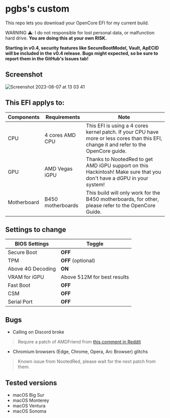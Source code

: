 # pgbs's custom

This repo lets you download your OpenCore EFI for my current build.

WARNING ⚠️: I  do not responsible for lost personal data, or malfunction hard drive. **You are doing this at your own RISK.**

**Starting in v0.4, security features like SecureBootModel, Vault, ApECID will be included in the v0.4 release. Bugs might expected, so be sure to report them in the GitHub's Issues tab!**

## Screenshot
![Screenshot 2023-08-07 at 13 03 41](https://github.com/PGBSean/pgbs-custom/assets/97381104/3b4977f0-60ee-41de-a3cf-be2f60b78089)


## This EFI applys to:

|  Components             |         Requirements                |            Note                      |
|-------------------------|-------------------------------------|--------------------------------------|
| CPU                     |  4 cores AMD CPU                  |  This EFI is using a 4 cores kernel patch. If your CPU have more or less cores than this EFI, change it and refer to the OpenCore guide. |
| GPU                     |  AMD Vegas iGPU        | Thanks to NootedRed to get AMD iGPU support on this Hackintosh! Make sure that you don't have a dGPU in your system! |
| Motherboard             | B450 motherboards            |  This build will only work for the B450 motherboards, for other, please refer to the OpenCore Guide.|


## Settings to change

|BIOS Settings|Toggle|
|-------------------------|-------------------------------------|
|Secure Boot|**OFF**|
|TPM|**OFF** (optional)|
|Above 4G Decoding|**ON**|
|VRAM for iGPU|Above 512M for best results|
|Fast Boot|**OFF**|
|CSM|**OFF**|
|Serial Port|**OFF**|

## Bugs
+ Calling on Discord broke
> Require a patch of AMDFriend from [this comment in Reddit](https://www.reddit.com/r/hackintosh/comments/15ke8vp/comment/jv8cc25/?utm_source=share&utm_medium=web2x&context=3)
+ Chromium browsers (Edge, Chrome, Opera, Arc Browser) glitchs
> Known issue from NootedRed, please wait for the next patch from them.


## Tested versions
+ macOS Big Sur
+ macOS Monterey
+ macOS Ventura
+ macOS Sonoma

